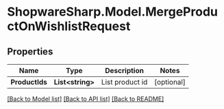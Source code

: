 # ShopwareSharp.Model.MergeProductOnWishlistRequest

## Properties

Name | Type | Description | Notes
------------ | ------------- | ------------- | -------------
**ProductIds** | **List&lt;string&gt;** | List product id | [optional] 

[[Back to Model list]](../README.md#documentation-for-models) [[Back to API list]](../README.md#documentation-for-api-endpoints) [[Back to README]](../README.md)

